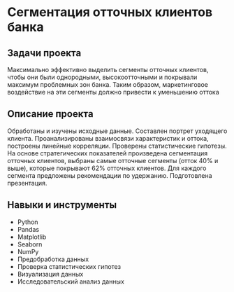 # Сегментация отточных клиентов банка

## Задачи проекта

Максимально эффективно выделить сегменты отточных клиентов, чтобы они были однородными, высокоотточными и покрывали максимум проблемных зон банка. Таким образом, маркетинговое воздействие на эти сегменты должно привести к уменьшению оттока

## Описание проекта

Обработаны и изучены исходные данные. Составлен портрет уходящего клиента.
Проанализированы взаимосвязи характеристик и оттока, построены линейные корреляции. Проверены статистические гипотезы. 
На основе стратегических показателей произведена сегментация отточных клиентов, выбраны самые отточные сегменты (отток 40% и выше), которые покрывают 62% отточных клиентов. 
Для каждого сегмента предложены рекомендации по удержанию. Подготовлена презентация.


## Навыки и инструменты

- Python
- Pandas
- Matplotlib
- Seaborn
- NumPy
- Предобработка данных
- Проверка статистических гипотез
- Визуализация данных
- Исследовательский анализ данных
